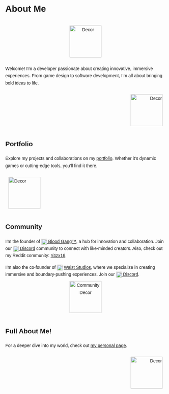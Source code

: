 <div class="container" style="font-family: Arial, sans-serif; line-height: 1.6;">
    <h1>About Me</h1>
    <div style="text-align: center;">
        <img src="https://i.pinimg.com/474x/e9/37/81/e937815f025d49a1a58e8e65bd2dfe7c.jpg" alt="Decor" style="width: 100px; height: auto; margin: 10px;">
    </div>
    <p>
        Welcome! I'm a developer passionate about creating innovative, immersive experiences. From game design to software development, I’m all about bringing bold ideas to life.
    </p>
    <div style="text-align: right;">
        <img src="https://i.pinimg.com/474x/05/ab/43/05ab4366e593df75c266e54c183f81f8.jpg" alt="Decor" style="width: 100px; height: auto; margin: 10px;">
    </div>
    <h2>Portfolio</h2>
    <p>
        Explore my projects and collaborations on my <a href="https://4zx16-dev.carrd.co/#portfolio" target="_blank">portfolio</a>. Whether it's dynamic games or cutting-edge tools, you’ll find it there.
    </p>
    <div style="text-align: left;">
        <img src="https://i.pinimg.com/236x/6d/79/04/6d7904a07c8e16bf08d747da500ee33a.jpg" alt="Decor" style="width: 100px; height: auto; margin: 10px;">
    </div>
    <h2>Community</h2>
    <p>
        I’m the founder of <a href="https://bloodgang.carrd.co/" target="_blank">
        <img src="https://static.wixstatic.com/media/4585c8_562a61587130440b8df3e8d713ad29bf~mv2.png/v1/fill/w_70,h_75,al_c,q_85,usm_0.66_1.00_0.01,enc_avif,quality_auto/blood%20gang%20icon.png" alt="Blood Gang Icon" width="18" height="18" style="vertical-align:middle;"> Blood Gang™️</a>, 
        a hub for innovation and collaboration. Join our <a href="https://linkr.it/blood" target="_blank">
        <img src="https://camo.githubusercontent.com/f325113081dc63f083c93090b3f7ffb63f9b16e264e4ac44cf9cc80267c81395/68747470733a2f2f66696c65732e636174626f782e6d6f652f63756e7168662e706e67" alt="Discord Icon" width="18" height="18" style="vertical-align:middle;"> Discord</a> 
        community to connect with like-minded creators. Also, check out my Reddit community: <a href="https://reddit.com/r/4zx16" target="_blank">r/4zx16</a>.
    </p>
     I’m also the co-founder of  <img src="https://cdn.discordapp.com/attachments/1314057054146531358/1328904040842526771/unknown.jpeg" alt="Waist Studios Icon" width="18" height="18" style="vertical-align:middle;"> <a href="https://github.com/Waist-Studios-Inc" target="_blank">Waist Studios</a>, where we specialize in creating immersive and boundary-pushing experiences. Join our <a href="https://linkr.it/waist" target="_blank">
        <img src="https://camo.githubusercontent.com/f325113081dc63f083c93090b3f7ffb63f9b16e264e4ac44cf9cc80267c81395/68747470733a2f2f66696c65732e636174626f782e6d6f652f63756e7168662e706e67" alt="Discord Icon" width="18" height="18" style="vertical-align:middle;"> Discord</a>.
    <div style="text-align: center;">
        <img src="https://i.pinimg.com/236x/bf/f3/7a/bff37a30670aac26e3b0c565828cc3b7.jpg" alt="Community Decor" style="width: 100px; height: auto; margin: 10px;">
    </div>
    <h2>Full About Me!</h2>
    <p>
        For a deeper dive into my world, check out <a href="https://4zx16.carrd.co" target="_blank">my personal page</a>.
    </p>
    <div style="text-align: right;">
        <img src="https://i.pinimg.com/236x/4f/53/28/4f532850087a4c29dabb157b3a576083.jpg" alt="Decor" style="width: 100px; height: auto; margin: 10px;">
    </div>
</div>
